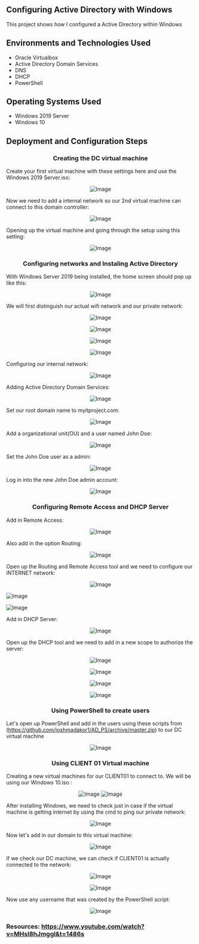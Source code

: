 ## Configuring Active Directory with Windows
This project shows how I configured a Active Directory within Windows

## Environments and Technologies Used
* Oracle Virtualbox
* Active Directory Domain Services
* DNS
* DHCP
* PowerShell

## Operating Systems Used
* Windows 2019 Server
* Windows 10

## Deployment and Configuration Steps

### <p align="center">  Creating the DC virtual machine </p>

Create your first virtual machine with these settings here and use the Windows 2019 Server.iso: <p align="center">  ![Image](https://github.com/user-attachments/assets/930493a6-64b4-4477-8539-6566e8899d88) </p>

Now we need to add a internal network so our 2nd virtual machine can connect to this domain controller: <p align="center"> ![Image](https://github.com/user-attachments/assets/e5f5c74e-1570-4aee-ba99-139828782494) </p>

Opening up the virtual machine and going through the setup using this setting: <p align="center"> ![Image](https://github.com/user-attachments/assets/18f6e5bb-fc4e-4686-8350-ff53e6796202) </p>

###  <p align="center"> Configuring networks and Instaling Active Directory </p>

With Windows Server 2019 being installed, the home screen should pop up like this:<p align="center"> ![Image](https://github.com/user-attachments/assets/0209d342-5521-42fe-9dcd-79a5da2e7b35) </p>

We will first distinguish our actual wifi network and our private network: <p align="center"> ![Image](https://github.com/user-attachments/assets/b033749a-a135-4ea7-9d46-04f477869b97) </p> <p align="center"> ![Image](https://github.com/user-attachments/assets/d718cb5e-1833-4770-8c51-091df1937a0f) </p> <p align="center"> ![Image](https://github.com/user-attachments/assets/e43fca19-718d-4c5f-bd2e-d92015edfe9a) </p> <p align="center">  ![Image](https://github.com/user-attachments/assets/e588d69a-5cba-487e-a4b5-7608720d3921) </p>


Configuring our internal network:  <p align="center">   ![Image](https://github.com/user-attachments/assets/89eb742a-b6a3-4c6e-b915-da4907051a04) </p>

Adding Active Directory Domain Services: <p align="center"> ![Image](https://github.com/user-attachments/assets/0b8ce3dd-390e-47e9-8b04-fc38f08b0650) </p>

Set our root domain name to myitproject.com: <p align="center">![Image](https://github.com/user-attachments/assets/c5bfa1db-ea26-4097-910d-006e3f40df86) </p>

Add a organizational unit(OU) and a user named John Doe:<p align="center"> ![Image](https://github.com/user-attachments/assets/78d94fa3-cc5a-47f0-a0f4-07142de7ebb1) </p>

Set the John Doe user as a admin:<p align="center"> ![Image](https://github.com/user-attachments/assets/f669e506-906b-48d4-b7db-cefd7752cc97) </p>

Log in into the new John Doe admin account:<p align="center"> ![Image](https://github.com/user-attachments/assets/5e138c59-6737-476f-85e6-75dc76a08622) </p>

### <p align="center"> Configuring Remote Access and DHCP Server </p>

Add in Remote Access:<p align="center"> ![Image](https://github.com/user-attachments/assets/6fb1196f-1677-4af0-a4b6-45dab571d5b0) </p>

Also add in the option Routing:<p align="center"> ![Image](https://github.com/user-attachments/assets/c12eb97a-68b7-4aa3-8ea5-6b864cd95c1d) </p>

Open up the Routing and Remote Access tool and we need to configure our INTERNET network: <p align="center"> ![Image](https://github.com/user-attachments/assets/0ec0fc29-cf94-4625-b67e-aafcff17efc4) </p>
 ![Image](https://github.com/user-attachments/assets/d11b50ef-617c-436f-9d84-2fd98a085ebe) </p>
 ![Image](https://github.com/user-attachments/assets/51ab20b5-93a5-422e-b73d-3054e6e48a42) </p> 

Add in DHCP Server: <p align="center"> ![Image](https://github.com/user-attachments/assets/9de4347b-bad0-45fb-bc4d-1e8c492c4114) </p>

Open up the DHCP tool and we need to add in a new scope to authorize the server: <p align="center"> ![Image](https://github.com/user-attachments/assets/b96f0999-7004-492d-ade4-bb229d74b2d2) </p> <p align="center">  ![Image](https://github.com/user-attachments/assets/0cd937a5-a955-4ba2-9f6f-699a1838400c) </p> <p align="center">  ![Image](https://github.com/user-attachments/assets/55ffb75f-e3f0-4ed0-8ec5-e6d59d1eafd6) </p>  <p align="center">  ![Image](https://github.com/user-attachments/assets/275a9d22-e76d-4180-8123-d0f48f663196) </p>

### <p align="center"> Using PowerShell to create users </p>

Let's open up PowerShell and add in the users using these scripts from (https://github.com/joshmadakor1/AD_PS/archive/master.zip) to our DC virtual machine <p align="center">![Image](https://github.com/user-attachments/assets/b28927f7-d25b-49df-b5d2-74bb6bcf2e80) </p>

### <p align="center"> Using CLIENT 01 Virtual machine </p>

Creating a new virtual machines for our CLIENT01 to connect to. We will be using our Windows 10.iso : <p align="center"> ![Image](https://github.com/user-attachments/assets/5b534d84-afdb-40cb-9952-fc6e4ea8a154) ![Image](https://github.com/user-attachments/assets/db950e8d-6a6d-41b7-a4d5-f98c4860b4b1) </p>

After installing Windows, we need to check just in case if the virtual machine is getting internet by using the cmd to ping our private network:<p align="center"> ![Image](https://github.com/user-attachments/assets/04d84864-b497-488b-80ab-9f2baad29b66) </p>

Now let's add in our domain to this virtual machine:<p align="center"> ![Image](https://github.com/user-attachments/assets/a205086f-a821-4f61-a8f3-bef183062fb7) </p>

If we check our DC machine, we can check if CLIENT01 is actually connected to the network:<p align="center"> ![Image](https://github.com/user-attachments/assets/495738fa-52aa-41cc-9624-2793c3a9c4ad) </p> <p align="center"> ![Image](https://github.com/user-attachments/assets/967a1346-5b9a-483f-a7b8-283f3f1adbea) </p>

Now use any username that was created by the PowerShell script:<p align="center"> ![Image](https://github.com/user-attachments/assets/e1a9b199-2026-46d2-ac34-ddf5be53f720) </p>

### Resources: https://www.youtube.com/watch?v=MHsI8hJmggI&t=1486s 











